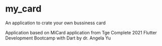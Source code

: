 # my_card

An application to crate your own bussiness card

Application based on MiCard application from Tge Complete 2021 Flutter Development Bootcamp with Dart by dr. Angela Yu
